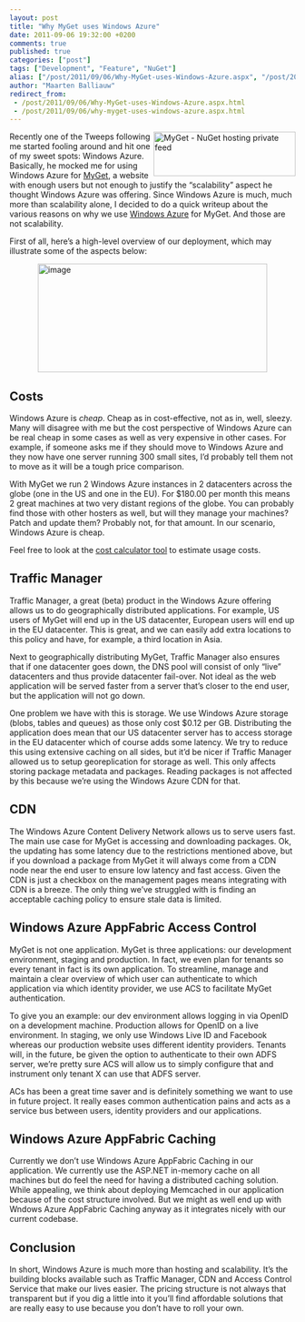 ```yaml
---
layout: post
title: "Why MyGet uses Windows Azure"
date: 2011-09-06 19:32:00 +0200
comments: true
published: true
categories: ["post"]
tags: ["Development", "Feature", "NuGet"]
alias: ["/post/2011/09/06/Why-MyGet-uses-Windows-Azure.aspx", "/post/2011/09/06/why-myget-uses-windows-azure.aspx"]
author: "Maarten Balliauw"
redirect_from:
 - /post/2011/09/06/Why-MyGet-uses-Windows-Azure.aspx.html
 - /post/2011/09/06/why-myget-uses-windows-azure.aspx.html
---
```


<p><a href="http://www.myget.org" target="_blank"><img style="margin: 0px 0px 5px 5px; display: inline; float: right" title="MyGet - NuGet hosting private feed" alt="MyGet - NuGet hosting private feed" align="right" src="http://www.myget.org/content/themes/myget/logo.png" width="250" height="78" /></a>Recently one of the Tweeps following me started fooling around and hit one of my sweet spots: Windows Azure. Basically, he mocked me for using Windows Azure for <a href="http://www.myget.org" target="_blank">MyGet</a>, a website with enough users but not enough to justify the “scalability” aspect he thought Windows Azure was offering. Since Windows Azure is much, much more than scalability alone, I decided to do a quick writeup about the various reasons on why we use <a href="http://www.azure.com" target="_blank">Windows Azure</a> for MyGet. And those are not scalability.</p>  <p>First of all, here’s a high-level overview of our deployment, which may illustrate some of the aspects below:</p>  <p><a href="http://blog.maartenballiauw.be/images/image_142.png"><img style="background-image: none; border-right-width: 0px; padding-left: 0px; padding-right: 0px; display: block; float: none; border-top-width: 0px; border-bottom-width: 0px; margin-left: auto; border-left-width: 0px; margin-right: auto; padding-top: 0px" title="image" border="0" alt="image" src="http://blog.maartenballiauw.be/images/image_thumb_110.png" width="404" height="191" /></a></p>  <h2>Costs</h2>  <p>Windows Azure is <em>cheap</em>. Cheap as in cost-effective, not as in, well, sleezy. Many will disagree with me but the cost perspective of Windows Azure can be real cheap in some cases as well as very expensive in other cases. For example, if someone asks me if they should move to Windows Azure and they now have one server running 300 small sites, I’d probably tell them not to move as it will be a tough price comparison.</p>  <p>With MyGet we run 2 Windows Azure instances in 2 datacenters across the globe (one in the US and one in the EU). For $180.00 per month this means 2 great machines at two very distant regions of the globe. You can probably find those with other hosters as well, but will they manage your machines? Patch and update them? Probably not, for that amount. In our scenario, Windows Azure is cheap.</p>  <p>Feel free to look at the <a href="http://www.microsoft.com/windowsazure/pricing-calculator/" target="_blank">cost calculator tool</a> to estimate usage costs.</p>  <h2>Traffic Manager</h2>  <p>Traffic Manager, a great (beta) product in the Windows Azure offering allows us to do geographically distributed applications. For example, US users of MyGet will end up in the US datacenter, European users will end up in the EU datacenter. This is great, and we can easily add extra locations to this policy and have, for example, a third location in Asia.</p>  <p>Next to geographically distributing MyGet, Traffic Manager also ensures that if one datacenter goes down, the DNS pool will consist of only “live” datacenters and thus provide datacenter fail-over. Not ideal as the web application will be served faster from a server that’s closer to the end user, but the application will not go down.</p>  <p>One problem we have with this is storage. We use Windows Azure storage (blobs, tables and queues) as those only cost $0.12 per GB. Distributing the application does mean that our US datacenter server has to access storage in the EU datacenter which of course adds some latency. We try to reduce this using extensive caching on all sides, but it’d be nicer if Traffic Manager allowed us to setup georeplication for storage as well. This only affects storing package metadata and packages. Reading packages is not affected by this because we’re using the Windows Azure CDN for that.</p>  <h2>CDN</h2>  <p>The Windows Azure Content Delivery Network allows us to serve users fast. The main use case for MyGet is accessing and downloading packages. Ok, the updating has some latency due to the restrictions mentioned above, but if you download a package from MyGet it will always come from a CDN node near the end user to ensure low latency and fast access. Given the CDN is just a checkbox on the management pages means integrating with CDN is a breeze. The only thing we’ve struggled with is finding an acceptable caching policy to ensure stale data is limited.</p>  <h2>Windows Azure AppFabric Access Control</h2>  <p>MyGet is not one application. MyGet is three applications: our development environment, staging and production. In fact, we even plan for tenants so every tenant in fact is its own application. To streamline, manage and maintain a clear overview of which user can authenticate to which application via which identity provider, we use ACS to facilitate MyGet authentication.</p>  <p>To give you an example: our dev environment allows logging in via OpenID on a development machine. Production allows for OpenID on a live environment. In staging, we only use Windows Live ID and Facebook whereas our production website uses different identity providers. Tenants will, in the future, be given the option to authenticate to their own ADFS server, we’re pretty sure ACS will allow us to simply configure that and instrument only tenant X can use that ADFS server.</p>  <p>ACs has been a great time saver and is definitely something we want to use in future project. It really eases common authentication pains and acts as a service bus between users, identity providers and our applications.</p>  <h2>Windows Azure AppFabric Caching</h2>  <p>Currently we don’t use Windows Azure AppFabric Caching in our application. We currently use the ASP.NET in-memory cache on all machines but do feel the need for having a distributed caching solution. While appealing, we think about deploying Memcached in our application because of the cost structure involved. But we might as well end up with Wndows Azure AppFabric Caching anyway as it integrates nicely with our current codebase.</p>  <h2>Conclusion</h2>  <p>In short, Windows Azure is much more than hosting and scalability. It’s the building blocks available such as Traffic Manager, CDN and Access Control Service that make our lives easier. The pricing structure is not always that transparent but if you dig a little into it you’ll find affordable solutions that are really easy to use because you don’t have to roll your own.</p>

